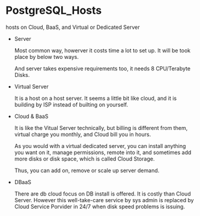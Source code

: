 # PostgreSQL_Hosts
hosts on Cloud, BaaS, and Virtual or Dedicated Server

* Server

    Most common way, howerver it costs time a lot to set up. It will be took place by below two ways.
    
    And server takes expensive requirements too, it needs 8 CPU/Terabyte Disks.
    
* Virtual Server

    It is a host on a host server. It seems a little bit like cloud, and it is building by ISP instead of builting on yourself. 


* Cloud & BaaS

  It is like the Vitual Server technically, but billing is different from them, virtual charge you monthly, and Cloud bill you in hours.
  
  As you would with a virtual dedicated server, you can install anything you want on it, manage permissions, remote into it, and sometimes add more disks or disk space, which is called Cloud Storage.
  
  Thus, you can add on, remove or scale up server  demand.
  
* DBaaS

  There are db cloud focus on DB install is offered. It is costly than Cloud Server. However this well-take-care service by sys admin is replaced by Cloud Service Porvider in 24/7 when disk speed problems is issuing.












